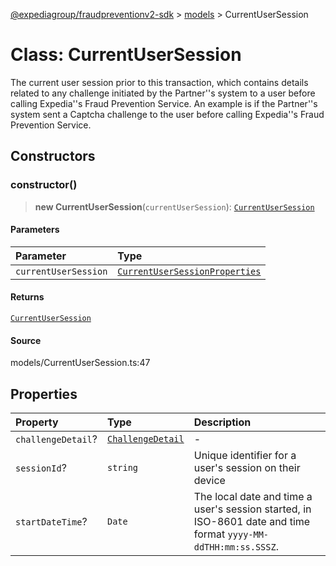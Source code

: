 [@expediagroup/fraudpreventionv2-sdk](../../index.md) > [models](../index.md) > CurrentUserSession

# Class: CurrentUserSession

The current user session prior to this transaction, which contains details related to any challenge initiated by the Partner\'\'s system to a user before calling Expedia\'\'s Fraud Prevention Service. An example is if the Partner\'\'s system sent a Captcha challenge to the user before calling Expedia\'\'s Fraud Prevention Service.

## Constructors

### constructor()

> **new CurrentUserSession**(`currentUserSession`): [`CurrentUserSession`](class.CurrentUserSession.md)

#### Parameters

| Parameter            | Type                                                                                      |
| :------------------- | :---------------------------------------------------------------------------------------- |
| `currentUserSession` | [`CurrentUserSessionProperties`](../interfaces/interface.CurrentUserSessionProperties.md) |

#### Returns

[`CurrentUserSession`](class.CurrentUserSession.md)

#### Source

models/CurrentUserSession.ts:47

## Properties

| Property           | Type                                          | Description                                                                                                     |
| :----------------- | :-------------------------------------------- | :-------------------------------------------------------------------------------------------------------------- |
| `challengeDetail`? | [`ChallengeDetail`](class.ChallengeDetail.md) | -                                                                                                               |
| `sessionId`?       | `string`                                      | Unique identifier for a user\'s session on their device                                                         |
| `startDateTime`?   | `Date`                                        | The local date and time a user\'s session started, in ISO-8601 date and time format `yyyy-MM-ddTHH:mm:ss.SSSZ`. |
